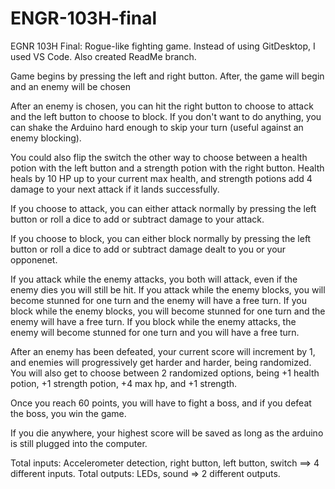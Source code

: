 # ENGR-103H-final
EGNR 103H Final: Rogue-like fighting game.
Instead of using GitDesktop, I used VS Code.
Also created ReadMe branch.

Game begins by pressing the left and right button. After, the game will begin and an enemy will be chosen

After an enemy is chosen, you can hit the right button to choose to attack and the left button to choose to block.
If you don't want to do anything, you can shake the Arduino hard enough to skip your turn (useful against an enemy blocking).

You could also flip the switch the other way to choose between a health potion with the left button and a strength potion with the right button.
Health heals by 10 HP up to your current max health, and strength potions add 4 damage to your next attack if it lands successfully.

If you choose to attack, you can either attack normally by pressing the left button or roll a dice to add or subtract damage to your attack.

If you choose to block, you can either block normally by pressing the left button or roll a dice to add or subtract damage dealt to you or your opponenet.

If you attack while the enemy attacks, you both will attack, even if the enemy dies you will still be hit.
If you attack while the enemy blocks, you will become stunned for one turn and the enemy will have a free turn.
If you block while the enemy blocks, you will become stunned for one turn and the enemy will have a free turn.
If you block while the enemy attacks, the enemy will become stunned for one turn and you will have a free turn.

After an enemy has been defeated, your current score will increment by 1, and enemies will progressively get harder and harder, being randomized.
You will also get to choose between 2 randomized options, being +1 health potion, +1 strength potion, +4 max hp, and +1 strength.

Once you reach 60 points, you will have to fight a boss, and if you defeat the boss, you win the game.

If you die anywhere, your highest score will be saved as long as the arduino is still plugged into the computer.

Total inputs: Accelerometer detection, right button, left button, switch ==> 4 different inputs.
Total outputs: LEDs, sound => 2 different outputs.
